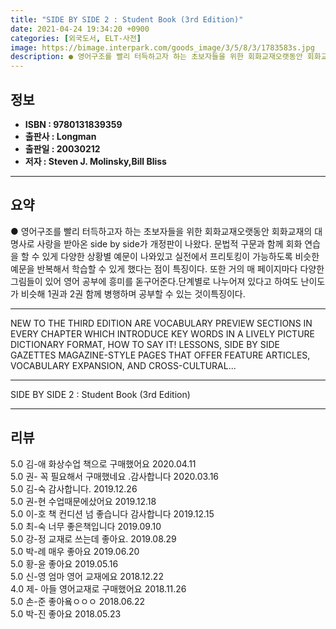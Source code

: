 ```yaml
---
title: "SIDE BY SIDE 2 : Student Book (3rd Edition)"
date: 2021-04-24 19:34:20 +0900
categories: [외국도서, ELT-사전]
image: https://bimage.interpark.com/goods_image/3/5/8/3/1783583s.jpg
description: ● 영어구조를 빨리 터득하고자 하는 초보자들을 위한 회화교재오랫동안 회화교재의 대명사로 사랑을 받아온 side by side가 개정판이 나왔다. 문법적 구문과 함께 회화 연습을 할 수 있게 다양한 상황별 예문이 나와있고 실전에서 프리토킹이 가능하도록 비슷한 예문을 반복해서 학습할 수
---
```


## **정보**

- **ISBN : 9780131839359**
- **출판사 : Longman**
- **출판일 : 20030212**
- **저자 : Steven J. Molinsky,Bill Bliss**

------



## **요약**

●  영어구조를 빨리 터득하고자 하는 초보자들을 위한 회화교재오랫동안 회화교재의 대명사로 사랑을 받아온 side by side가 개정판이 나왔다. 문법적 구문과 함께 회화 연습을 할 수 있게 다양한 상황별 예문이 나와있고 실전에서 프리토킹이 가능하도록 비슷한 예문을 반복해서 학습할 수 있게 했다는 점이 특징이다. 또한 거의 매 페이지마다 다양한 그림들이 있어 영어 공부에 흥미를 돋구어준다.단계별로 나누어져 있다고 하여도 난이도가 비슷해 1권과 2권 함께 병행하며 공부할 수 있는 것이특징이다.

------

NEW TO THE THIRD EDITION ARE VOCABULARY PREVIEW SECTIONS IN EVERY CHAPTER WHICH INTRODUCE KEY WORDS IN A LIVELY PICTURE DICTIONARY FORMAT, HOW TO SAY IT! LESSONS, SIDE BY SIDE GAZETTES MAGAZINE-STYLE PAGES THAT OFFER FEATURE ARTICLES, VOCABULARY EXPANSION, AND CROSS-CULTURAL... 

------


SIDE BY SIDE 2 : Student Book (3rd Edition) 

------


## **리뷰** 

5.0 김-애 화상수업 책으로 구매했어요  2020.04.11 <br/>5.0 권- 꼭 필요해서 구매했네요 .감사합니다 2020.03.16 <br/>5.0 김-숙 감사합니다. 2019.12.26 <br/>5.0 권-현 수업때문에샀어요 2019.12.18 <br/>5.0 이-호 책 컨디션 넘 좋습니다  감사합니다 2019.12.15 <br/>5.0 최-숙 너무  좋은책입니다   2019.09.10 <br/>5.0 강-정 교재로 쓰는데 좋아요. 2019.08.29 <br/>5.0 박-례 매우 좋아요 2019.06.20 <br/>5.0 황-윤 좋아요 2019.05.16 <br/>5.0 신-영 엄마 영어 교재에요 2018.12.22 <br/>4.0 제- 아들 영어교재로 구매했어요 2018.11.26 <br/>5.0 손-준 좋아욬ㅇㅇㅇ 2018.06.22 <br/>5.0 박-진 좋아요 2018.05.23 <br/>